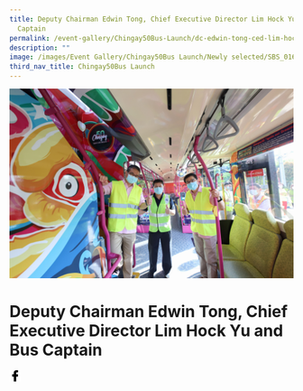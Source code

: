 ```yaml
---
title: Deputy Chairman Edwin Tong, Chief Executive Director Lim Hock Yu and Bus
  Captain
permalink: /event-gallery/Chingay50Bus-Launch/dc-edwin-tong-ced-lim-hock-yu-and-bus-captain
description: ""
image: /images/Event Gallery/Chingay50Bus Launch/Newly selected/SBS_0160.jpg
third_nav_title: Chingay50Bus Launch
---
```

![Deputy Chairman Edwin Tong, Chief Executive Director Lim Hock Yu and Bus Captain](/images/Event%20Gallery/Chingay50Bus%20Launch/Newly%20selected/SBS_0160.jpg)

# **Deputy Chairman Edwin Tong, Chief Executive Director Lim Hock Yu and Bus Captain**

<a href="http://www.facebook.com/sharer.php?u=http://www.chingay.gov.sg/image/event-gallery/dc-edwin-tong-ced-lim-hock-yu-and-bus-captain" style="float:left;">
	<img src="/images/facebook.png" style="width:auto;height:20px;">
</a>